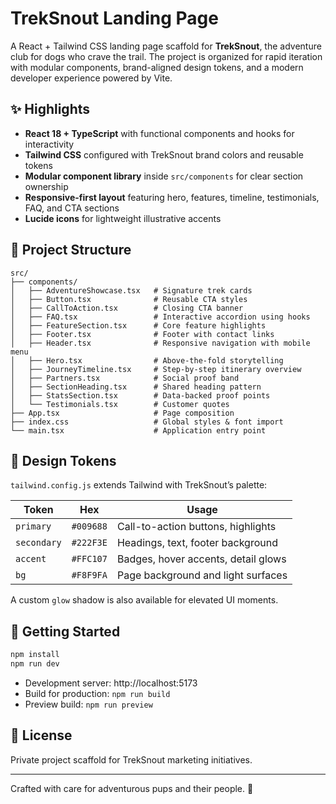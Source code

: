 # TrekSnout Landing Page

A React + Tailwind CSS landing page scaffold for **TrekSnout**, the adventure club for dogs who crave the trail. The project is organized for rapid iteration with modular components, brand-aligned design tokens, and a modern developer experience powered by Vite.

## ✨ Highlights

- **React 18 + TypeScript** with functional components and hooks for interactivity
- **Tailwind CSS** configured with TrekSnout brand colors and reusable tokens
- **Modular component library** inside `src/components` for clear section ownership
- **Responsive-first layout** featuring hero, features, timeline, testimonials, FAQ, and CTA sections
- **Lucide icons** for lightweight illustrative accents

## 🧱 Project Structure

```
src/
├── components/
│   ├── AdventureShowcase.tsx   # Signature trek cards
│   ├── Button.tsx              # Reusable CTA styles
│   ├── CallToAction.tsx        # Closing CTA banner
│   ├── FAQ.tsx                 # Interactive accordion using hooks
│   ├── FeatureSection.tsx      # Core feature highlights
│   ├── Footer.tsx              # Footer with contact links
│   ├── Header.tsx              # Responsive navigation with mobile menu
│   ├── Hero.tsx                # Above-the-fold storytelling
│   ├── JourneyTimeline.tsx     # Step-by-step itinerary overview
│   ├── Partners.tsx            # Social proof band
│   ├── SectionHeading.tsx      # Shared heading pattern
│   ├── StatsSection.tsx        # Data-backed proof points
│   └── Testimonials.tsx        # Customer quotes
├── App.tsx                     # Page composition
├── index.css                   # Global styles & font import
└── main.tsx                    # Application entry point
```

## 🎨 Design Tokens

`tailwind.config.js` extends Tailwind with TrekSnout’s palette:

| Token     | Hex       | Usage                                |
|-----------|-----------|--------------------------------------|
| `primary` | `#009688` | Call-to-action buttons, highlights   |
| `secondary` | `#222F3E` | Headings, text, footer background   |
| `accent`  | `#FFC107` | Badges, hover accents, detail glows  |
| `bg`      | `#F8F9FA` | Page background and light surfaces   |

A custom `glow` shadow is also available for elevated UI moments.

## 🚀 Getting Started

```bash
npm install
npm run dev
```

- Development server: http://localhost:5173
- Build for production: `npm run build`
- Preview build: `npm run preview`

## 📄 License

Private project scaffold for TrekSnout marketing initiatives.

---
Crafted with care for adventurous pups and their people. 🐾
